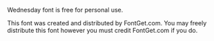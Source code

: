 Wednesday font is free for personal use.

This font was created and distributed by FontGet.com. You may freely distribute this font however you must credit FontGet.com if you do.